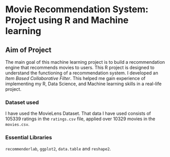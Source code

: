 # Movie Recommendation System: Project using R and Machine learning

## Aim of Project
The main goal of this machine learning project is to build a recommendation engine that recommends movies to users. This R project is designed to understand the functioning of a recommendation system. I developed an *Item Based Collaborative Filter*. This helped me gain experience of implementing my R, Data Science, and Machine learning skills in a real-life project.

### Dataset used
I have used the MovieLens Dataset. That data I have used consists of 105339 ratings in the ```ratings.csv``` file, applied over 10329 movies in the ```movies.csv```.

### Essential Libraries
```recommenderlab```, ```ggplot2```, ```data.table``` and ```reshape2```.







